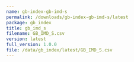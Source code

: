 ```yaml
---
name: gb-index-gb-imd-s
permalink: /downloads/gb-index-gb-imd-s/latest
package: gb_index
title: gb_imd_s
filename: GB_IMD_S.csv
version: latest
full_version: 1.0.0
file: /data/gb_index/latest/GB_IMD_S.csv
---
```

